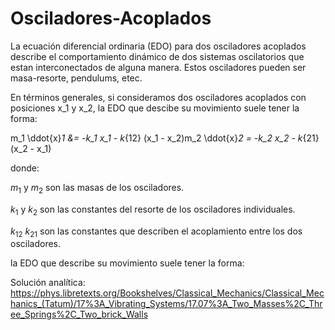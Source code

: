 # Osciladores-Acoplados

La ecuación diferencial ordinaria (EDO) para dos osciladores acoplados describe el comportamiento dinámico de dos sistemas oscilatorios que estan interconectados de alguna manera. Estos osciladores pueden ser masa-resorte, pendulums, etec.

En términos generales, si consideramos dos osciladores acoplados con posiciones x_1 y x_2, la EDO que descibe su movimiento suele tener la forma: 

m_1 \ddot{x}_1 &= -k_1 x_1 - k_{12} (x_1 - x_2)m_2 \ddot{x}_2 = -k_2 x_2 - k_{21} (x_2 - x_1)

donde: 

$m_1$ y $m_2$ son las masas de los osciladores.

$k_1$ y $k_2$ son las constantes del resorte de los osciladores individuales.

$k_12$ $k_21$ son las constantes que describen el acoplamiento entre los dos osciladores.


​la EDO que describe su movimiento suele tener la forma:

Solución analítica: https://phys.libretexts.org/Bookshelves/Classical_Mechanics/Classical_Mechanics_(Tatum)/17%3A_Vibrating_Systems/17.07%3A_Two_Masses%2C_Three_Springs%2C_Two_brick_Walls
